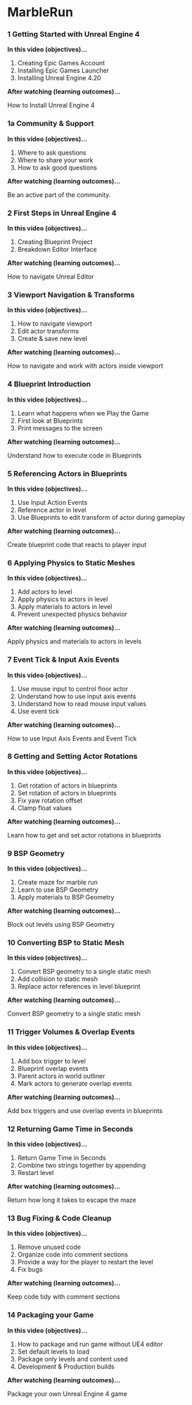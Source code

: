 # MarbleRun


### 1 Getting Started with Unreal Engine 4 ###

**In this video (objectives)…**

1. Creating Epic Games Account
1. Installing Epic Games Launcher
1. Installing Unreal Engine 4.20

**After watching (learning outcomes)…**

How to Install Unreal Engine 4

### 1a Community & Support ###

**In this video (objectives)…**

1. Where to ask questions
1. Where to share your work
1. How to ask good questions

**After watching (learning outcomes)…**

Be an active part of the community.

### 2 First Steps in Unreal Engine 4 ###

**In this video (objectives)…**

1. Creating Blueprint Project
1. Breakdown Editor Interface

**After watching (learning outcomes)…**

How to navigate Unreal Editor

### 3 Viewport Navigation & Transforms ###

**In this video (objectives)…**

1. How to navigate viewport
1. Edit actor transforms
1. Create & save new level

**After watching (learning outcomes)…**

How to navigate and work with actors inside viewport

### 4 Blueprint Introduction ###

**In this video (objectives)…**

1. Learn what happens when we Play the Game
1. First look at Blueprints
1. Print messages to the screen

**After watching (learning outcomes)…**

Understand how to execute code in Blueprints

### 5 Referencing Actors in Blueprints ###

**In this video (objectives)…**

1. Use Input Action Events
1. Reference actor in level
1. Use Blueprints to edit transform of actor during gameplay

**After watching (learning outcomes)…**

Create blueprint code that reacts to player input

### 6 Applying Physics to Static Meshes ###

**In this video (objectives)…**

1. Add actors to level
1. Apply physics to actors in level
1. Apply materials to actors in level
1. Prevent unexpected physics behavior

**After watching (learning outcomes)…**

Apply physics and materials to actors in levels

### 7 Event Tick & Input Axis Events ###

**In this video (objectives)…**

1. Use mouse input to control floor actor
1. Understand how to use input axis events
1. Understand how to read mouse input values
1. Use event tick

**After watching (learning outcomes)…**

How to use Input Axis Events and Event Tick

### 8 Getting and Setting Actor Rotations ###

**In this video (objectives)…**

1. Get rotation of actors in blueprints
1. Set rotation of actors in blueprints
1. Fix yaw rotation offset
1. Clamp float values

**After watching (learning outcomes)…**

Learn how to get and set actor rotations in blueprints

### 9 BSP Geometry ###

**In this video (objectives)…**

1. Create maze for marble run
1. Learn to use BSP Geometry
1. Apply materials to BSP Geometry

**After watching (learning outcomes)…**

Block out levels using BSP Geometry

### 10 Converting BSP to Static Mesh ###

**In this video (objectives)…**

1. Convert BSP geometry to a single static mesh
1. Add collision to static mesh
1. Replace actor references in level blueprint

**After watching (learning outcomes)…**

Convert BSP geometry to a single static mesh

### 11 Trigger Volumes & Overlap Events ###

**In this video (objectives)…**

1. Add box trigger to level
1. Blueprint overlap events
1. Parent actors in world outliner
1. Mark actors to generate overlap events

**After watching (learning outcomes)…**

Add box triggers and use overlap events in blueprints

### 12 Returning Game Time in Seconds ###

**In this video (objectives)…**

1. Return Game Time in Seconds
1. Combine two strings together by appending
1. Restart level

**After watching (learning outcomes)…**

Return how long it takes to escape the maze

### 13 Bug Fixing & Code Cleanup ###

**In this video (objectives)…**

1. Remove unused code
1. Organize code into comment sections
1. Provide a way for the player to restart the level
1. Fix bugs

**After watching (learning outcomes)…**

Keep code tidy with comment sections

### 14 Packaging your Game ###

**In this video (objectives)…**

1. How to package and run game without UE4 editor
1. Set default levels to load
1. Package only levels and content used
1. Development & Production builds

**After watching (learning outcomes)…**

Package your own Unreal Engine 4 game